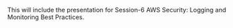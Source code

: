 This will include the presentation for Session-6 AWS Security: Logging and Monitoring Best Practices.
